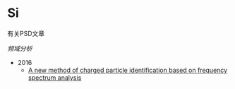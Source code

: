 <!-- Si.md --- 
;; 
;; Description: 
;; Author: Hongyi Wu(吴鸿毅)
;; Email: wuhongyi@qq.com 
;; Created: 四 6月 22 15:40:57 2017 (+0800)
;; Last-Updated: 日 9月 24 18:26:57 2017 (+0800)
;;           By: Hongyi Wu(吴鸿毅)
;;     Update #: 3
;; URL: http://wuhongyi.cn -->

# Si

有关PSD文章

*频域分析*

- 2016
	- [A new method of charged particle identification based on frequency spectrum analysis](http://wuhongyi.cn/HardwareNote/pdf/article/Anewmethodofchargedparticleidentificationbasedonfrequencyspectrumanalysis.pdf)








<!-- Si.md ends here -->
